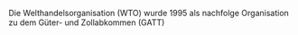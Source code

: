 Die Welthandelsorganisation (WTO) wurde 1995 als nachfolge Organisation zu dem Güter- und Zollabkommen (GATT)